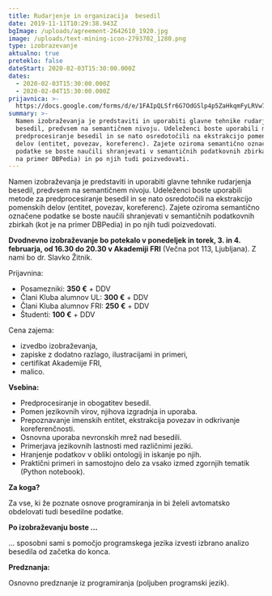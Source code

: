 ```yaml
---
title: Rudarjenje in organizacija  besedil
date: 2019-11-11T10:29:38.943Z
bgImage: /uploads/agreement-2642610_1920.jpg
image: /uploads/text-mining-icon-2793702_1280.png
type: izobrazevanje
aktualno: true
preteklo: false
dateStart: 2020-02-03T15:30:00.000Z
dates:
  - 2020-02-03T15:30:00.000Z
  - 2020-02-04T15:30:00.000Z
prijavnica: >-
  https://docs.google.com/forms/d/e/1FAIpQLSfr6G7OdGSlp4p5ZaHkqmFyLRVw7yyTQ1siYZJ2SZeEf3GH8A/viewform?usp=sf_link
summary: >-
  Namen izobraževanja je predstaviti in uporabiti glavne tehnike rudarjenja
  besedil, predvsem na semantičnem nivoju. Udeleženci boste uporabili metode za
  predprocesiranje besedil in se nato osredotočili na ekstrakcijo pomenskih
  delov (entitet, povezav, koreferenc). Zajete oziroma semantično označene
  podatke se boste naučili shranjevati v semantičnih podatkovnih zbirkah (kot je
  na primer DBPedia) in po njih tudi poizvedovati.
---
```

Namen izobraževanja je predstaviti in uporabiti glavne tehnike rudarjenja besedil, predvsem na semantičnem nivoju. Udeleženci boste uporabili metode za predprocesiranje besedil in se nato osredotočili na ekstrakcijo pomenskih delov (entitet, povezav, koreferenc). Zajete oziroma semantično označene podatke se boste naučili shranjevati v semantičnih podatkovnih zbirkah (kot je na primer DBPedia) in po njih tudi poizvedovati.

**Dvodnevno izobraževanje bo potekalo v ponedeljek in torek, 3. in 4. februarja, od 16.30 do 20.30 v Akademiji FRI** (Večna pot 113, Ljubljana). Z nami bo dr. Slavko Žitnik.

Prijavnina:

* Posamezniki: **350 €** + DDV
* Člani Kluba alumnov UL: **300 €** + DDV
* Člani Kluba alumnov FRI: **250 €** + DDV
* Študenti: **100 €** + DDV

Cena zajema:

* izvedbo izobraževanja,
* zapiske z dodatno razlago, ilustracijami in primeri,
* certifikat Akademije FRI,
* malico.

**Vsebina:**

* Predprocesiranje in obogatitev besedil.
* Pomen jezikovnih virov, njihova izgradnja in uporaba.
* Prepoznavanje imenskih entitet, ekstrakcija povezav in odkrivanje koreferenčnosti.
* Osnovna uporaba nevronskih mrež nad besedili.
* Primerjava jezikovnih lastnosti med različnimi jeziki.
* Hranjenje podatkov v obliki ontologij in iskanje po njih.
* Praktični primeri in samostojno delo za vsako izmed zgornjih tematik (Python notebook).

**Za koga?**

Za vse, ki že poznate osnove programiranja in bi želeli avtomatsko obdelovati tudi besedilne podatke.

**Po izobraževanju boste …**

… sposobni sami s pomočjo programskega jezika izvesti izbrano analizo besedila od začetka do konca.

**Predznanja:**

Osnovno predznanje iz programiranja (poljuben programski jezik).
